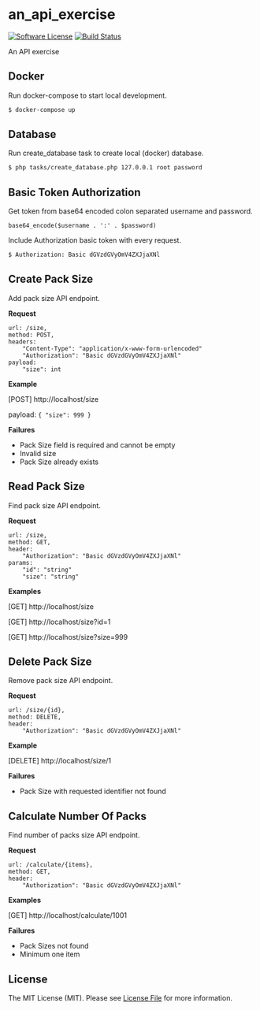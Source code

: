 # an_api_exercise

[![Software License](https://img.shields.io/badge/license-MIT-blue.svg)](LICENSE.md)
[![Build Status](https://api.travis-ci.org/wiertlewski/an_api_exercise.svg?branch=packsize)](https://travis-ci.org/wiertlewski/an_api_exercise)

An API exercise

## Docker

Run docker-compose to start local development.

``` bash
$ docker-compose up
```

## Database

Run create_database task to create local (docker) database.

``` bash
$ php tasks/create_database.php 127.0.0.1 root password
```

## Basic Token Authorization

Get token from base64 encoded colon separated username and password.

```
base64_encode($username . ':' . $password)
```

Include Authorization basic token with every request.

``` bash
$ Authorization: Basic dGVzdGVyOmV4ZXJjaXNl
```

## Create Pack Size

Add pack size API endpoint.

**Request**

    url: /size,
    method: POST,
    headers:
        "Content-Type": "application/x-www-form-urlencoded"
        "Authorization": "Basic dGVzdGVyOmV4ZXJjaXNl"
    payload:
        "size": int

**Example**

[POST] http://localhost/size

payload: `{ "size": 999 }`

**Failures**

* Pack Size field is required and cannot be empty
* Invalid size
* Pack Size already exists

## Read Pack Size

Find pack size API endpoint.

**Request**

    url: /size,
    method: GET,
    header:
        "Authorization": "Basic dGVzdGVyOmV4ZXJjaXNl"
    params:
        "id": "string"
        "size": "string"

**Examples**

[GET] http://localhost/size

[GET] http://localhost/size?id=1

[GET] http://localhost/size?size=999

## Delete Pack Size

Remove pack size API endpoint.

**Request**

    url: /size/{id},
    method: DELETE,
    header:
        "Authorization": "Basic dGVzdGVyOmV4ZXJjaXNl"

**Example**

[DELETE] http://localhost/size/1

**Failures**

* Pack Size with requested identifier not found

## Calculate Number Of Packs

Find number of packs size API endpoint.

**Request**

    url: /calculate/{items},
    method: GET,
    header:
        "Authorization": "Basic dGVzdGVyOmV4ZXJjaXNl"

**Examples**

[GET] http://localhost/calculate/1001

**Failures**

* Pack Sizes not found
* Minimum one item

## License

The MIT License (MIT). Please see [License File](LICENSE.md) for more information.
